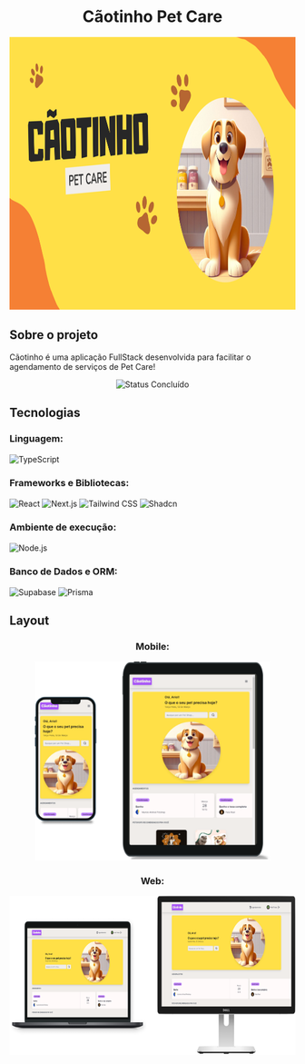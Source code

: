 <div align="center">
  <h1 style="font-weight: bold;">Cãotinho Pet Care</h1>
  <img src="./public/readme-banner.png" alt="Banner Cãotinho Pet Care" height="480em">
</div>

## Sobre o projeto
Cãotinho é uma aplicação FullStack desenvolvida para facilitar o agendamento de serviços de Pet Care!

<div align="center">
  <img alt="Status Concluído" src="https://img.shields.io/badge/STATUS-CONCLU%C3%8DDO-brightgreen">
</div>

## Tecnologias
  <div style="display:inline_block">
  <h3>Linguagem:</h3>
     <img align="center" alt="TypeScript" src="https://img.shields.io/badge/TypeScript-007ACC?style=for-the-badge&logo=typescript&logoColor=white"/>

  <h3>Frameworks e Bibliotecas:</h3>
    <img align="center" alt="React" src="https://img.shields.io/badge/React-20232A?style=for-the-badge&logo=react&logoColor=61DAFB"/>
    <img align="center" alt="Next.js" src="https://img.shields.io/badge/next%20js-000000?style=for-the-badge&logo=nextdotjs&logoColor=white"/>
    <img align="center" alt="Tailwind CSS" src="https://img.shields.io/badge/Tailwind_CSS-38B2AC?style=for-the-badge&logo=tailwind-css&logoColor=white"/>
    <img align="center" alt="Shadcn" src="https://img.shields.io/badge/shadcn%2Fui-000000?style=for-the-badge&logo=shadcnui&logoColor=white"/>

  <h3>Ambiente de execução:</h3>
    <img align="center" alt="Node.js" src="https://img.shields.io/badge/Node.js-43853D?style=for-the-badge&logo=node.js&logoColor=white"/>

  <h3>Banco de Dados e ORM:</h3>
    <img align="center" alt="Supabase" src="https://img.shields.io/badge/Supabase-181818?style=for-the-badge&logo=supabase&logoColor=white"/>
    <img align="center" alt="Prisma" src="https://img.shields.io/badge/Prisma-3982CE?style=for-the-badge&logo=Prisma&logoColor=white"/>
</div>

## Layout
  <div style="display:inline_block" align="center">
  <h3>Mobile:</h3>
    <img src="./public/mockup-mobile.png" alt="Responsividade do layout em dispositivos mobile" height="350em"> 
    
  <h3>Web:</h3>
    <img src="./public/mockup-lg-screen.png" alt="Responsividade do layout em dispositivos mobile" height="280em"> 
  </div>


